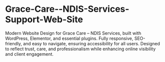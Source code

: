 # Grace-Care--NDIS-Services-Support-Web-Site
Modern Website Design for Grace Care – NDIS Services, built with WordPress, Elementor, and essential plugins. Fully responsive, SEO-friendly, and easy to navigate, ensuring accessibility for all users. Designed to reflect trust, care, and professionalism while enhancing online visibility and client engagement.
